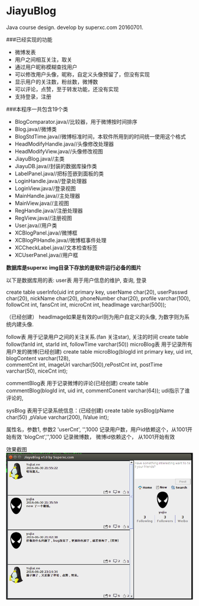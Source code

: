 # JiayuBlog
Java course design.
develop by superxc.com 20160701.

###已经实现的功能
* 微博发表
* 用户之间相互关注，取关
* 通过用户昵称模糊查找用户
* 可以修改用户头像，昵称，自定义头像预留了，但没有实现
* 显示用户的关注数，粉丝数，微博数
* 可以评论，点赞，至于转发功能，还没有实现
* 支持登录，注册

###本程序一共包含19个类

* BlogComparator.java//比较器，用于微博按时间排序
* Blog.java//微博类
* BlogStdTime.java//微博标准时间，本软件所用到的时间统一使用这个格式
* HeadModifyHandle.java//头像修改处理器
* HeadModifyView.java//头像修改视图
* JiayuBlog.java//主类
* JiayuDB.java//封装的数据库操作类
* LabelPanel.java//把标签嵌到面板的类
* LoginHandle.java//登录处理器
* LoginView.java//登录视图
* MainHandle.java//主处理器
* MainView.java//主视图
* RegHandle.java//注册处理器
* RegView.java//注册视图
* User.java//用户类
* XCBlogPanel.java//微博框
* XCBlogPlHandle.java//微博框事件处理
* XCCheckLabel.java//文本检查标签
* XCUserPanel.java//用户框

**数据库是superxc**
**img目录下存放的是软件运行必备的图片**

以下是数据库用的表:
user表 用于用户信息的维护, 查询, 登录

create table userInfo(uid int primary key, userName char(20), 
                     userPasswd char(20), nickName char(20), phoneNumber char(20),
                     profile varchar(100), followCnt int, fansCnt int, microCnt int, headImage varchar(500));

（已经创建）
headImage如果是有效的url则为用户自定义的头像, 为数字则为系统内建头像.

follow表 用于记录用户之间的关注关系.(fan 关注star), 关注的时间
create table follow(fanId int, starId int, followTime varchar(50))
microBlog表 用于记录所有用户发的微博(已经创建)
create table microBlog(blogId int primary key, uid int, blogContent varchar(128),  
                       commentCnt int, imageUrl varchar(500),rePostCnt int, postTime varchar(50), niceCnt int);

commentBlog表 用于记录微博的评论(已经创建)
create table commentBlog(blogId int, uid int, commentConent varchar(64));
udi指示了谁评论的,

sysBlog 表用于记录系统信息：(已经创建)
create table sysBlog(pName char(50) ,pValue varchar(200), lValue int);

属性名，参数1, 参数2
'userCnt', '',1000    记录用户数，用户id依赖这个，从1001开始有效
'blogCnt','',1000    记录微博数， 微博id依赖这个， 从1001开始有效

效果截图
![JiayuBlog](main2.png)
